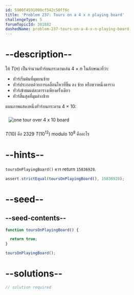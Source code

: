 ```yaml
---
id: 5900f4591000cf542c50ff6c
title: 'Problem 237: Tours on a 4 x n playing board'
challengeType: 5
forumTopicId: 301882
dashedName: problem-237-tours-on-a-4-x-n-playing-board
---
```


# --description--

ให้ $T(n)$ เป็นจำนวนทัวร์บนกระดานเล่น 4 × $n$ ในลักษณะที่ว่า:

- ทัวร์เริ่มต้นที่มุมบนซ้าย
- ทัวร์ประกอบด้วยการเคลื่อนไหวที่ขึ้น ลง ซ้าย หรือขวาหนึ่งตาราง
- ทัวร์เข้าชมแต่ละตารางเพียงครั้งเดียว
- ทัวร์สิ้นสุดที่มุมล่างซ้าย

แผนภาพแสดงหนึ่งทัวร์บนกระดาน 4 × 10:

<img class="img-responsive center-block" alt="one tour over 4 x 10 board" src="https://cdn.freecodecamp.org/curriculum/project-euler/tours-on-a-4-x-n-playing-board.gif" style="background-color: white; padding: 10px;">

$T(10)$ คือ 2329 $T({10}^{12})$ modulo ${10}^8$ คืออะไร

# --hints--

`toursOnPlayingBoard()` ควร return `15836928`.

```js
assert.strictEqual(toursOnPlayingBoard(), 15836928);
```

# --seed--

## --seed-contents--

```js
function toursOnPlayingBoard() {

  return true;
}

toursOnPlayingBoard();
```

# --solutions--

```js
// solution required
```
